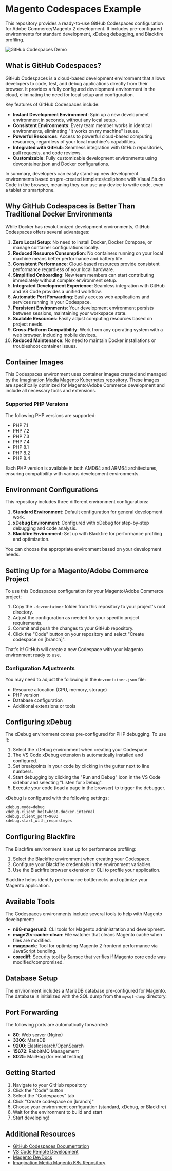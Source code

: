 # Magento Codespaces Example

This repository provides a ready-to-use GitHub Codespaces configuration for Adobe Commerce/Magento 2 development. It includes pre-configured environments for standard development, xDebug debugging, and Blackfire profiling.

![GitHub Codespaces Demo](./images/github_codespaces_demo.png)

## What is GitHub Codespaces?

GitHub Codespaces is a cloud-based development environment that allows developers to code, test, and debug applications directly from their browser. It provides a fully configured development environment in the cloud, eliminating the need for local setup and configuration.

Key features of GitHub Codespaces include:

- **Instant Development Environment**: Spin up a new development environment in seconds, without any local setup.
- **Consistent Environments**: Every team member works in identical environments, eliminating "it works on my machine" issues.
- **Powerful Resources**: Access to powerful cloud-based computing resources, regardless of your local machine's capabilities.
- **Integrated with GitHub**: Seamless integration with GitHub repositories, pull requests, and code reviews.
- **Customizable**: Fully customizable development environments using devcontainer.json and Docker configurations.

In summary, developers can easily stand-up new development environments based on pre-created templates/cellphone with Visual Studio Code in the browser, meaning they can use any device to write code, even a tablet or smartphone.

## Why GitHub Codespaces is Better Than Traditional Docker Environments

While Docker has revolutionized development environments, GitHub Codespaces offers several advantages:

1. **Zero Local Setup**: No need to install Docker, Docker Compose, or manage container configurations locally.
2. **Reduced Resource Consumption**: No containers running on your local machine means better performance and battery life.
3. **Consistent Performance**: Cloud-based resources provide consistent performance regardless of your local hardware.
4. **Simplified Onboarding**: New team members can start contributing immediately without complex environment setup.
5. **Integrated Development Experience**: Seamless integration with GitHub and VS Code provides a unified workflow.
6. **Automatic Port Forwarding**: Easily access web applications and services running in your Codespace.
7. **Persistent Environments**: Your development environment persists between sessions, maintaining your workspace state.
8. **Scalable Resources**: Easily adjust computing resources based on project needs.
9. **Cross-Platform Compatibility**: Work from any operating system with a web browser, including mobile devices.
10. **Reduced Maintenance**: No need to maintain Docker installations or troubleshoot container issues.

## Container Images

This Codespaces environment uses container images created and managed by the [Imagination Media Magento Kubernetes repository](https://github.com/Imagination-Media/magento-k8s). These images are specifically optimized for Magento/Adobe Commerce development and include all necessary tools and extensions.

### Supported PHP Versions

The following PHP versions are supported:

- PHP 7.1
- PHP 7.2
- PHP 7.3
- PHP 7.4
- PHP 8.1
- PHP 8.2
- PHP 8.4

Each PHP version is available in both AMD64 and ARM64 architectures, ensuring compatibility with various development environments.

## Environment Configurations

This repository includes three different environment configurations:

1. **Standard Environment**: Default configuration for general development work.
2. **xDebug Environment**: Configured with xDebug for step-by-step debugging and code analysis.
3. **Blackfire Environment**: Set up with Blackfire for performance profiling and optimization.

You can choose the appropriate environment based on your development needs.

## Setting Up for a Magento/Adobe Commerce Project

To use this Codespaces configuration for your Magento/Adobe Commerce project:

1. Copy the `.devcontainer` folder from this repository to your project's root directory.
2. Adjust the configuration as needed for your specific project requirements.
3. Commit and push the changes to your GitHub repository.
4. Click the "Code" button on your repository and select "Create codespace on [branch]".

That's it! GitHub will create a new Codespace with your Magento environment ready to use.

### Configuration Adjustments

You may need to adjust the following in the `devcontainer.json` file:

- Resource allocation (CPU, memory, storage)
- PHP version
- Database configuration
- Additional extensions or tools

## Configuring xDebug

The xDebug environment comes pre-configured for PHP debugging. To use it:

1. Select the xDebug environment when creating your Codespace.
2. The VS Code xDebug extension is automatically installed and configured.
3. Set breakpoints in your code by clicking in the gutter next to line numbers.
4. Start debugging by clicking the "Run and Debug" icon in the VS Code sidebar and selecting "Listen for xDebug".
5. Execute your code (load a page in the browser) to trigger the debugger.

xDebug is configured with the following settings:

```
xdebug.mode=debug
xdebug.client_host=host.docker.internal
xdebug.client_port=9003
xdebug.start_with_request=yes
```

## Configuring Blackfire

The Blackfire environment is set up for performance profiling:

1. Select the Blackfire environment when creating your Codespace.
2. Configure your Blackfire credentials in the environment variables.
3. Use the Blackfire browser extension or CLI to profile your application.

Blackfire helps identify performance bottlenecks and optimize your Magento application.

## Available Tools

The Codespaces environments include several tools to help with Magento development:

- **n98-magerun2**: CLI tools for Magento administration and development.
- **mage2tv-cache-clean**: File watcher that cleans Magento cache when files are modified.
- **magepack**: Tool for optimizing Magento 2 frontend performance via JavaScript bundling.
- **corediff**: Security tool by Sansec that verifies if Magento core code was modified/compromised.

## Database Setup

The environment includes a MariaDB database pre-configured for Magento. The database is initialized with the SQL dump from the `mysql-dump` directory.

## Port Forwarding

The following ports are automatically forwarded:

- **80**: Web server (Nginx)
- **3306**: MariaDB
- **9200**: Elasticsearch/OpenSearch
- **15672**: RabbitMQ Management
- **8025**: MailHog (for email testing)

## Getting Started

1. Navigate to your GitHub repository
2. Click the "Code" button
3. Select the "Codespaces" tab
4. Click "Create codespace on [branch]"
5. Choose your environment configuration (standard, xDebug, or Blackfire)
6. Wait for the environment to build and start
7. Start developing!

## Additional Resources

- [GitHub Codespaces Documentation](https://docs.github.com/en/codespaces)
- [VS Code Remote Development](https://code.visualstudio.com/docs/remote/remote-overview)
- [Magento DevDocs](https://devdocs.magento.com/)
- [Imagination Media Magento K8s Repository](https://github.com/Imagination-Media/magento-k8s)
